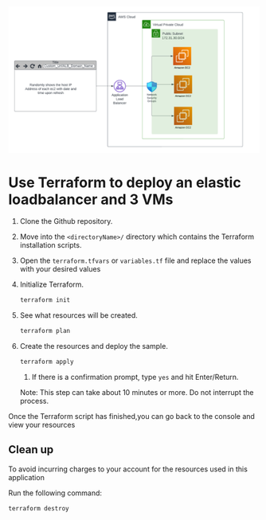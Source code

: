 <!-- @format -->

![alt](image/aws_holiday_project_t.png)

# Use Terraform to deploy an elastic loadbalancer and 3 VMs

1. Clone the Github repository.

1. Move into the `<directoryName>/` directory which contains the Terraform installation scripts.

1. Open the `terraform.tfvars` or `variables.tf` file and replace the values with your desired values

1. Initialize Terraform.

   ```bash
   terraform init
   ```

1. See what resources will be created.

   ```bash
   terraform plan
   ```

1. Create the resources and deploy the sample.

   ```bash
   terraform apply
   ```

   1. If there is a confirmation prompt, type `yes` and hit Enter/Return.

   Note: This step can take about 10 minutes or more. Do not interrupt the process.

Once the Terraform script has finished,you can go back to the console and view your resources

## Clean up

To avoid incurring charges to your account for the resources used in this application

Run the following command:

```sh
terraform destroy
```
